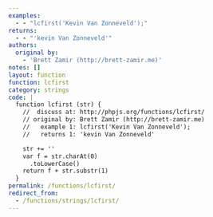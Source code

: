 ```yaml
---
examples:
  - - "lcfirst('Kevin Van Zonneveld');"
returns:
  - - "'kevin Van Zonneveld'"
authors:
  original by:
    - 'Brett Zamir (http://brett-zamir.me)'
notes: []
layout: function
function: lcfirst
category: strings
code: |
  function lcfirst (str) {
    //  discuss at: http://phpjs.org/functions/lcfirst/
    // original by: Brett Zamir (http://brett-zamir.me)
    //   example 1: lcfirst('Kevin Van Zonneveld');
    //   returns 1: 'kevin Van Zonneveld'

    str += ''
    var f = str.charAt(0)
      .toLowerCase()
    return f + str.substr(1)
  }
permalink: /functions/lcfirst/
redirect_from:
  - /functions/strings/lcfirst/
---
```


<!-- WARNING! This file is auto generated by `npm run web:inject`, do not edit by hand -->
